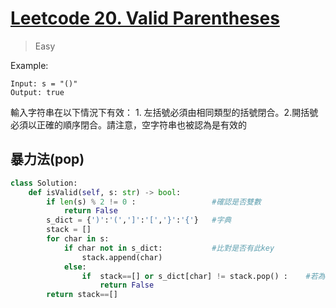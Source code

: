# [Leetcode 20. Valid Parentheses](https://leetcode.com/problems/valid-parentheses/)
> Easy

Example:
```
Input: s = "()"
Output: true
```
輸入字符串在以下情況下有效： 1. 左括號必須由相同類型的括號閉合。2.開括號必須以正確的順序閉合。請注意，空字符串也被認為是有效的

## 暴力法(pop)
```python
class Solution:
    def isValid(self, s: str) -> bool:
        if len(s) % 2 != 0 :                 #確認是否雙數
            return False
        s_dict = {')':'(',']':'[','}':'{'}   #字典 
        stack = []
        for char in s:
            if char not in s_dict:           #比對是否有此key
                stack.append(char)
            else:
                if  stack==[] or s_dict[char] != stack.pop() :    #若為空 代表沒有對應右半符號 pop()代表遭移掉的最後一位
                    return False
        return stack==[]
```
